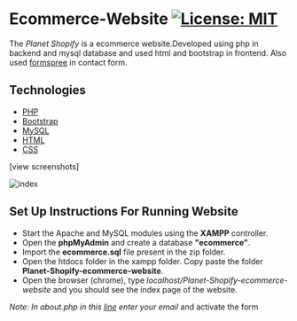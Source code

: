 # Ecommerce-Website [![License: MIT](https://img.shields.io/badge/License-MIT-yellow.svg)](https://opensource.org/licenses/MIT)

The _Planet Shopify_ is a ecommerce website.Developed using php in backend and mysql database and used html and bootstrap in frontend.
Also used [formspree](https://formspree.io) in contact form.

## Technologies

- [PHP](https://www.php.net/docs.php)
- [Bootstrap](https://getbootstrap.com)
- [MySQL](https://www.mysql.com)
- [HTML](https://www.w3schools.com/html/default.asp)
- [CSS](https://www.w3schools.com/css/default.asp)

[view screenshots]

![index](https://github.com/winston-dsouza/winston-dsouza.github.io/blob/master/images/ecom/productgif.gif)

## Set Up Instructions For Running Website

- Start the Apache and MySQL modules using the **XAMPP** controller.
- Open the **phpMyAdmin** and create a database **"ecommerce"**.
- Import the **ecommerce.sql** file present in the zip folder.
- Open the htdocs folder in the xampp folder. Copy paste the folder **Planet-Shopify-ecommerce-website**.
- Open the browser (chrome), type _localhost/Planet-Shopify-ecommerce-website_ and you should see the index page of the website.

_Note: In about.php in this [line](https://github.com/winston-dsouza/Planet-Shopify-ecommerce-website/blob/master/about.php#L71) enter your email_ and activate the form

